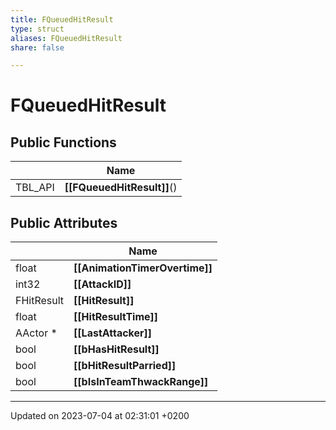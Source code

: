 ```yaml
---
title: FQueuedHitResult
type: struct
aliases: FQueuedHitResult
share: false

---
```


# FQueuedHitResult





## Public Functions

|                | Name           |
| -------------- | -------------- |
| TBL_API | **[[FQueuedHitResult]]**() |

## Public Attributes

|                | Name           |
| -------------- | -------------- |
| float | **[[AnimationTimerOvertime]]**  |
| int32 | **[[AttackID]]**  |
| FHitResult | **[[HitResult]]**  |
| float | **[[HitResultTime]]**  |
| AActor * | **[[LastAttacker]]**  |
| bool | **[[bHasHitResult]]**  |
| bool | **[[bHitResultParried]]**  |
| bool | **[[bIsInTeamThwackRange]]**  |

-------------------------------

Updated on 2023-07-04 at 02:31:01 +0200
